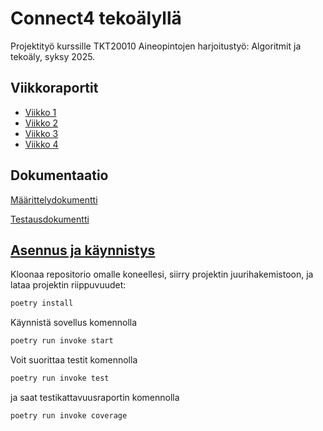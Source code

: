 # Connect4 tekoälyllä

Projektityö kurssille TKT20010 Aineopintojen harjoitustyö: Algoritmit ja tekoäly, syksy 2025.

## Viikkoraportit

- [Viikko 1](https://github.com/eveliinaalikoski/Connect4/blob/main/dokumentaatio/viikkoraportit/viikko1.md)
- [Viikko 2](https://github.com/eveliinaalikoski/Connect4/blob/main/dokumentaatio/viikkoraportit/viikko2.md)
- [Viikko 3](https://github.com/eveliinaalikoski/Connect4/blob/main/dokumentaatio/viikkoraportit/viikko3.md)
- [Viikko 4](https://github.com/eveliinaalikoski/Connect4/blob/main/dokumentaatio/viikkoraportit/viikko4.md)

## Dokumentaatio

[Määrittelydokumentti](https://github.com/eveliinaalikoski/Connect4/blob/main/dokumentaatio/maarittelydokumentti.md)

[Testausdokumentti](https://github.com/eveliinaalikoski/Connect4/blob/main/dokumentaatio/testausdokumentti.md)

## [Asennus ja käynnistys](https://github.com/eveliinaalikoski/Connect4/blob/main/dokumentaatio/kayttoohje.md)

Kloonaa repositorio omalle koneellesi, siirry projektin juurihakemistoon, ja lataa projektin riippuvuudet:

```bash
poetry install
```

Käynnistä sovellus komennolla

```bash
poetry run invoke start
```

Voit suorittaa testit komennolla

```bash
poetry run invoke test
```

ja saat testikattavuusraportin komennolla

```bash
poetry run invoke coverage
```
